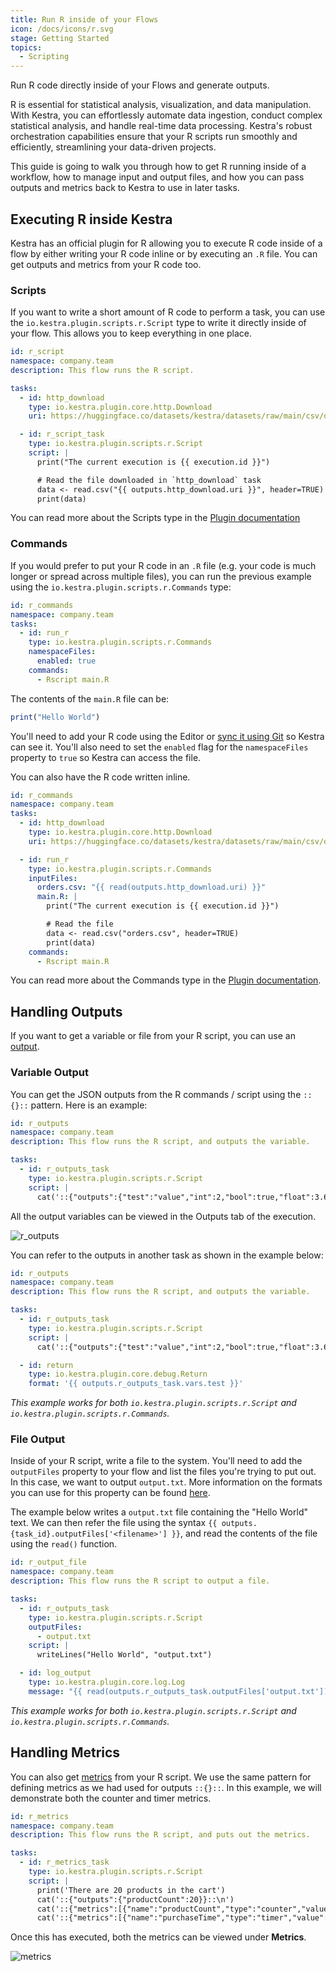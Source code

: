 ```yaml
---
title: Run R inside of your Flows
icon: /docs/icons/r.svg
stage: Getting Started
topics:
  - Scripting
---
```


Run R code directly inside of your Flows and generate outputs.

R is essential for statistical analysis, visualization, and data manipulation. With Kestra, you can effortlessly automate data ingestion, conduct complex statistical analysis, and handle real-time data processing. Kestra's robust orchestration capabilities ensure that your R scripts run smoothly and efficiently, streamlining your data-driven projects.

This guide is going to walk you through how to get R running inside of a workflow, how to manage input and output files, and how you can pass outputs and metrics back to Kestra to use in later tasks.

## Executing R inside Kestra

Kestra has an official plugin for R allowing you to execute R code inside of a flow by either writing your R code inline or by executing an `.R` file. You can get outputs and metrics from your R code too.

### Scripts

If you want to write a short amount of R code to perform a task, you can use the `io.kestra.plugin.scripts.r.Script` type to write it directly inside of your flow. This allows you to keep everything in one place.

```yaml
id: r_script
namespace: company.team
description: This flow runs the R script.

tasks:
  - id: http_download
    type: io.kestra.plugin.core.http.Download
    uri: https://huggingface.co/datasets/kestra/datasets/raw/main/csv/orders.csv

  - id: r_script_task
    type: io.kestra.plugin.scripts.r.Script
    script: |
      print("The current execution is {{ execution.id }}")

      # Read the file downloaded in `http_download` task
      data <- read.csv("{{ outputs.http_download.uri }}", header=TRUE)
      print(data)
```

You can read more about the Scripts type in the [Plugin documentation](/plugins/plugin-script-r/io.kestra.plugin.scripts.r.script)

### Commands

If you would prefer to put your R code in an `.R` file (e.g. your code is much longer or spread across multiple files), you can run the previous example using the `io.kestra.plugin.scripts.r.Commands` type:

```yaml
id: r_commands
namespace: company.team
tasks:
  - id: run_r
    type: io.kestra.plugin.scripts.r.Commands
    namespaceFiles:
      enabled: true
    commands:
      - Rscript main.R
```

The contents of the `main.R` file can be:

```r
print("Hello World")
```

You'll need to add your R code using the Editor or [sync it using Git](../version-control-cicd/04.git.md) so Kestra can see it. You'll also need to set the `enabled` flag for the `namespaceFiles` property to `true` so Kestra can access the file.

You can also have the R code written inline.

```yaml
id: r_commands
namespace: company.team
tasks:
  - id: http_download
    type: io.kestra.plugin.core.http.Download
    uri: https://huggingface.co/datasets/kestra/datasets/raw/main/csv/orders.csv

  - id: run_r
    type: io.kestra.plugin.scripts.r.Commands
    inputFiles:
      orders.csv: "{{ read(outputs.http_download.uri) }}"
      main.R: |
        print("The current execution is {{ execution.id }}")

        # Read the file
        data <- read.csv("orders.csv", header=TRUE)
        print(data)
    commands:
      - Rscript main.R
```

You can read more about the Commands type in the [Plugin documentation](/plugins/plugin-script-r/io.kestra.plugin.scripts.r.commands).

## Handling Outputs

If you want to get a variable or file from your R script, you can use an [output](../04.workflow-components/06.outputs.md).

### Variable Output

You can get the JSON outputs from the R commands / script using the `::{}::` pattern. Here is an example:

```yaml
id: r_outputs
namespace: company.team
description: This flow runs the R script, and outputs the variable.

tasks:
  - id: r_outputs_task
    type: io.kestra.plugin.scripts.r.Script
    script: |
      cat('::{"outputs":{"test":"value","int":2,"bool":true,"float":3.65}}::')
```

All the output variables can be viewed in the Outputs tab of the execution.

![r_outputs](/docs/how-to-guides/r/outputs.png)

You can refer to the outputs in another task as shown in the example below:

```yaml
id: r_outputs
namespace: company.team
description: This flow runs the R script, and outputs the variable.

tasks:
  - id: r_outputs_task
    type: io.kestra.plugin.scripts.r.Script
    script: |
      cat('::{"outputs":{"test":"value","int":2,"bool":true,"float":3.65}}::')

  - id: return
    type: io.kestra.plugin.core.debug.Return
    format: '{{ outputs.r_outputs_task.vars.test }}'
```

_This example works for both `io.kestra.plugin.scripts.r.Script` and `io.kestra.plugin.scripts.r.Commands`._

### File Output

Inside of your R script, write a file to the system. You'll need to add the `outputFiles` property to your flow and list the files you're trying to put out. In this case, we want to output `output.txt`. More information on the formats you can use for this property can be found [here](../04.workflow-components/01.tasks/02.scripts/06.outputs-metrics.md).

The example below writes a `output.txt` file containing the "Hello World" text. We can then refer the file using the syntax `{{ outputs.{task_id}.outputFiles['<filename>'] }}`, and read the contents of the file using the `read()` function.

```yaml
id: r_output_file
namespace: company.team
description: This flow runs the R script to output a file.

tasks:
  - id: r_outputs_task
    type: io.kestra.plugin.scripts.r.Script
    outputFiles:
      - output.txt
    script: |
      writeLines("Hello World", "output.txt")

  - id: log_output
    type: io.kestra.plugin.core.log.Log
    message: "{{ read(outputs.r_outputs_task.outputFiles['output.txt']) }}"
```

_This example works for both `io.kestra.plugin.scripts.r.Script` and `io.kestra.plugin.scripts.r.Commands`._

## Handling Metrics

You can also get [metrics](../04.workflow-components/01.tasks/02.scripts/06.outputs-metrics.md#outputs-and-metrics-in-script-and-commands-tasks) from your R script. We use the same pattern for defining metrics as we had used for outputs `::{}::`. In this example, we will demonstrate both the counter and timer metrics.

```yaml
id: r_metrics
namespace: company.team
description: This flow runs the R script, and puts out the metrics.

tasks:
  - id: r_metrics_task
    type: io.kestra.plugin.scripts.r.Script
    script: |
      print('There are 20 products in the cart')
      cat('::{"outputs":{"productCount":20}}::\n')
      cat('::{"metrics":[{"name":"productCount","type":"counter","value":20}]}::\n')
      cat('::{"metrics":[{"name":"purchaseTime","type":"timer","value":32.44}]}::\n')
```

Once this has executed, both the metrics can be viewed under **Metrics**.

![metrics](/docs/how-to-guides/r/metrics.png)
